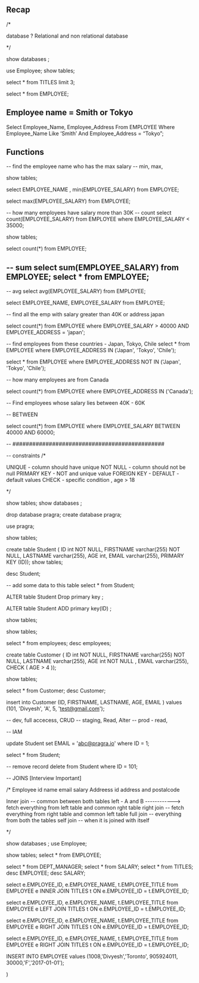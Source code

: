 ## Recap


/*

database ?
Relational and non relational database





*/

show databases ;

use Employee;
show tables;

select * from TITLES limit 3;

select *
from EMPLOYEE;

## Employee name = Smith or Tokyo

Select Employee_Name, Employee_Address From EMPLOYEE
Where Employee_Name Like ‘Smith’ And Employee_Address = “Tokyo”;


## Functions
-- find the employee name who has the max salary
-- min, max,


show tables;

select  EMPLOYEE_NAME , min(EMPLOYEE_SALARY) from EMPLOYEE;


select max(EMPLOYEE_SALARY) from EMPLOYEE;


-- how many employees have salary more than 30K
-- count
select count(EMPLOYEE_SALARY) from EMPLOYEE
where EMPLOYEE_SALARY < 35000;

show tables;

select count(*) from EMPLOYEE;


-- sum
select sum(EMPLOYEE_SALARY) from EMPLOYEE;
select  * from EMPLOYEE;
--
-- avg
select avg(EMPLOYEE_SALARY) from EMPLOYEE;

select  EMPLOYEE_NAME, EMPLOYEE_SALARY from EMPLOYEE;


-- find all the emp with salary greater than 40K or address japan

select count(*) from EMPLOYEE
where EMPLOYEE_SALARY > 40000 AND EMPLOYEE_ADDRESS = 'japan';

-- find employees from these countries - Japan, Tokyo, Chile
select * from EMPLOYEE
where EMPLOYEE_ADDRESS  IN ('Japan', 'Tokyo', 'Chile');

select * from EMPLOYEE
where EMPLOYEE_ADDRESS NOT IN ('Japan', 'Tokyo', 'Chile');

-- how many employees are from Canada

select count(*) from EMPLOYEE
where EMPLOYEE_ADDRESS  IN ('Canada');


-- Find employees whose salary lies between 40K - 60K

-- BETWEEN

select count(*)
from EMPLOYEE
where EMPLOYEE_SALARY BETWEEN 40000 AND 60000;



--  ##############################################


-- constraints
/*

UNIQUE -    column should have unique
NOT NULL -  column should not be null
PRIMARY KEY - NOT and unique value
FOREIGN KEY -
DEFAULT - default values
CHECK - specific condition , age > 18

*/

show tables;
show databases ;

drop database pragra;
create database pragra;

use pragra;

show tables;

create table Student (
ID int NOT NULL,
FIRSTNAME  varchar(255) NOT NULL,
LASTNAME varchar(255),
AGE int,
EMAIL varchar(255),
PRIMARY KEY (ID));
show tables;

desc Student;

-- add some data to this table
select * from Student;


ALTER table Student
Drop primary key ;

ALTER table Student
ADD primary key(ID) ;




show tables;


show tables;

select * from employees;
desc employees;


create table Customer (
ID int NOT NULL,
FIRSTNAME  varchar(255) NOT NULL,
LASTNAME varchar(255),
AGE int NOT NULL ,
EMAIL varchar(255),
CHECK ( AGE > 4 ));

show tables;

select * from Customer;
desc  Customer;

insert into Customer (ID, FIRSTNAME, LASTNAME, AGE, EMAIL )
values (101, 'Divyesh', 'A', 5, 'test@gmail.com');



-- dev, full accecess, CRUD
-- staging, Read, Alter
-- prod - read,


-- IAM

update  Student
set EMAIL = 'abc@pragra.io'
where ID = 1;

select *
from Student;


-- remove record
delete from Student
where ID = 101;



-- JOINS [Interview Important]

/*
Employee id name email salary
Addreess id address and postalcode

Inner join -- common between both tables
left             - A  and B    ------------> fetch everything from left table and common rght table
right join   -- fetch everything from right table and common left table
full join   -- everything from both the tables
self join  -- when it is joined with itself

*/





show databases ;
use Employee;

show tables;
select * from EMPLOYEE;

select * from DEPT_MANAGER;
select * from SALARY;
select * from TITLES;
desc EMPLOYEE;
desc SALARY;


select e.EMPLOYEE_ID, e.EMPLOYEE_NAME, t.EMPLOYEE_TITLE from
EMPLOYEE e
INNER JOIN
TITLES t
ON
e.EMPLOYEE_ID = t.EMPLOYEE_ID;

select e.EMPLOYEE_ID, e.EMPLOYEE_NAME, t.EMPLOYEE_TITLE from
EMPLOYEE e
LEFT JOIN
TITLES t
ON
e.EMPLOYEE_ID = t.EMPLOYEE_ID;

select e.EMPLOYEE_ID, e.EMPLOYEE_NAME, t.EMPLOYEE_TITLE from
EMPLOYEE e
RIGHT JOIN
TITLES t
ON
e.EMPLOYEE_ID = t.EMPLOYEE_ID;

select e.EMPLOYEE_ID, e.EMPLOYEE_NAME, t.EMPLOYEE_TITLE from
EMPLOYEE e
RIGHT JOIN
TITLES t
ON
e.EMPLOYEE_ID = t.EMPLOYEE_ID;




INSERT INTO EMPLOYEE values (1008,'Divyesh','Toronto', 905924011, 30000,'F','2017-01-01');






























)












































